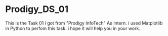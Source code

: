 # Prodigy_DS_01
This is the Task 01 i got from "Prodigy InfoTech" As Intern. i used Matplotlib in Python to perfom this task. i hope it will help you in your work.
